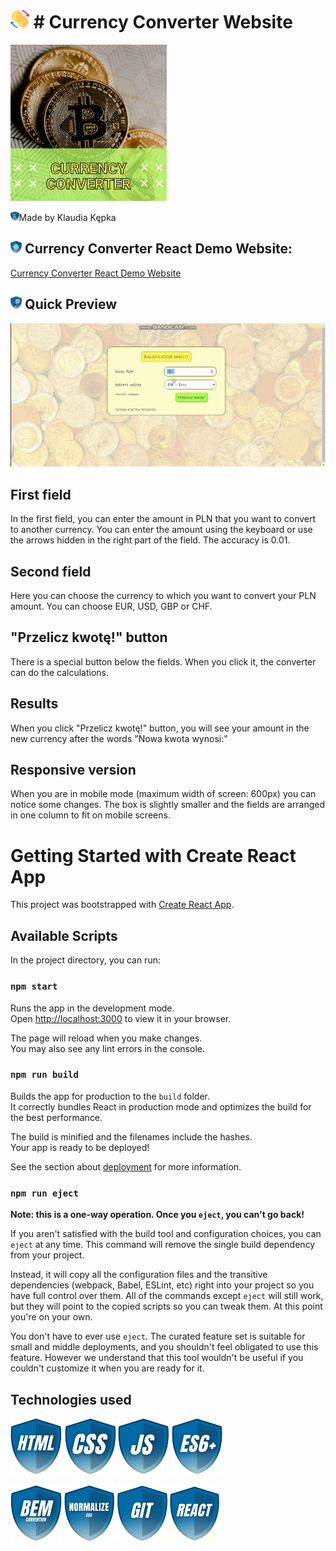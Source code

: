 # <img src="public/icon.png" height="30"/> # Currency Converter Website
<img src="images/Currency%20Converter.gif" width="250" height="250"/>

<img src="images/myIcons/kk.png" height="15"/>Made by Klaudia Kępka

## <img src="images/myIcons/demo.png" height="20"/> Currency Converter React Demo Website:
[Currency Converter React Demo Website](https://kepkaklaudia.github.io/currency-converter-react/)

## <img src="images/myIcons/quick.png" height="20"/> Quick Preview
![gifPreview](images/preview.gif)

## First field
In the first field, you can enter the amount in PLN that you want to convert to another currency. You can enter the amount using the keyboard or use the arrows hidden in the right part of the field. The accuracy is 0.01.

## Second field
Here you can choose the currency to which you want to convert your PLN amount. You can choose EUR, USD, GBP or CHF.

## "Przelicz kwotę!" button
There is a special button below the fields. When you click it, the converter can do the calculations.

## Results
When you click "Przelicz kwotę!" button, you will see your amount in the new currency after the words "Nowa kwota wynosi:"

## Responsive version
When you are in mobile mode (maximum width of screen: 600px) you can notice some changes. 
The box is slightly smaller and the fields are arranged in one column to fit on mobile screens.

# Getting Started with Create React App

This project was bootstrapped with [Create React App](https://github.com/facebook/create-react-app).

## Available Scripts

In the project directory, you can run:

### `npm start`

Runs the app in the development mode.\
Open [http://localhost:3000](http://localhost:3000) to view it in your browser.

The page will reload when you make changes.\
You may also see any lint errors in the console.

### `npm run build`

Builds the app for production to the `build` folder.\
It correctly bundles React in production mode and optimizes the build for the best performance.

The build is minified and the filenames include the hashes.\
Your app is ready to be deployed!

See the section about [deployment](https://facebook.github.io/create-react-app/docs/deployment) for more information.

### `npm run eject`

**Note: this is a one-way operation. Once you `eject`, you can't go back!**

If you aren't satisfied with the build tool and configuration choices, you can `eject` at any time. This command will remove the single build dependency from your project.

Instead, it will copy all the configuration files and the transitive dependencies (webpack, Babel, ESLint, etc) right into your project so you have full control over them. All of the commands except `eject` will still work, but they will point to the copied scripts so you can tweak them. At this point you're on your own.

You don't have to ever use `eject`. The curated feature set is suitable for small and middle deployments, and you shouldn't feel obligated to use this feature. However we understand that this tool wouldn't be useful if you couldn't customize it when you are ready for it.

## Technologies used
<img src="images/myIcons/html.png" height="90"/> <img src="images/myIcons/css.png" height="90"/> <img src="images/myIcons/js.png" height="90"/> <img src="images/myIcons/es6.png" height="90"/> 

<img src="images/myIcons/bem.png" height="90"/> <img src="images/myIcons/norm.png" height="90"/> <img src="images/myIcons/git.png" height="90"/> <img src="images/myIcons/react.png" height="90"/>
